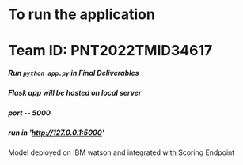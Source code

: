 # To run the application 

# Team ID: PNT2022TMID34617

##### Run `python app.py` in Final Deliverables

##### Flask app will be hosted on local server

##### port -- 5000
    
##### run in 'http://127.0.0.1:5000'

Model deployed on IBM watson and integrated with Scoring Endpoint
